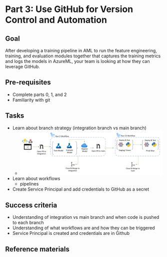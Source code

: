 
# Part 3: Use GitHub for Version Control and Automation


## Goal 
After developing a training pipeline in AML to run the feature engineering, training, and evaluation modules together that captures the training metrics and logs the models in AzureML, your team is looking at how they can leverage GitHub.

## Pre-requisites
- Complete parts 0, 1, and 2
- Familiarity with git

## Tasks
- Learn about branch strategy (integration branch vs main branch)
    - ![pipeline](images/cicd.png)
- Learn about workflows
    - pipelines
- Create Service Principal and add credentials to GitHub as a secret




## Success criteria
- Understanding of integration vs main branch and when code is pushed to each branch
- Understanding of what workflows are and how they can be triggered
- Service Principal is created and credentials are in Github

## Reference materials